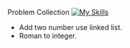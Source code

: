 Problem Collection [![My Skills](https://skillicons.dev/icons?i=java&theme=light)](https://skillicons.dev)
- Add two number use linked list.
- Roman to integer.
